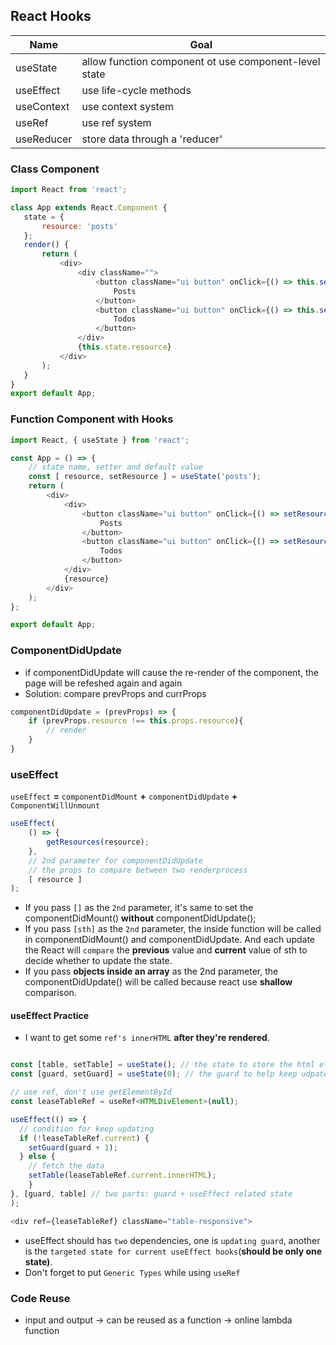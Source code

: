 ## React Hooks
 | Name       | Goal                                                  |
 | ---------- | ----------------------------------------------------- |
 | useState   | allow function component ot use component-level state |
 | useEffect  | use life-cycle methods                                |
 | useContext | use context system                                    |
 | useRef     | use ref system                                        |
 | useReducer | store data through a 'reducer'                        |
 
 ### Class Component
 ```javascript
 import React from 'react';

class App extends React.Component {
	state = {
		resource: 'posts'
	};
	render() {
		return (
			<div>
				<div className="">
					<button className="ui button" onClick={() => this.setState({ resource: 'posts' })}>
						Posts
					</button>
					<button className="ui button" onClick={() => this.setState({ resource: 'todos' })}>
						Todos
					</button>
				</div>
				{this.state.resource}
			</div>
		);
	}
}
export default App;
 ```

### Function Component with Hooks
```javascript
import React, { useState } from 'react';

const App = () => {
	// state name, setter and default value
	const [ resource, setResource ] = useState('posts');
	return (
		<div>
			<div>
				<button className="ui button" onClick={() => setResource('posts')}>
					Posts
				</button>
				<button className="ui button" onClick={() => setResource('todos')}>
					Todos
				</button>
			</div>
			{resource}
		</div>
	);
};

export default App;
```

### ComponentDidUpdate
- if componentDidUpdate will cause the re-render of the component, the page will be refeshed again and again
- Solution: compare prevProps and currProps
```javascript
componentDidUpdate = (prevProps) => {
	if (prevProps.resource !== this.props.resource){
		// render
	}
}
```
### useEffect
`useEffect` **=** `componentDidMount` **+** `componentDidUpdate` **+** `ComponentWillUnmount`

```javascript
useEffect(
	() => {
		getResources(resource);
	},
	// 2nd parameter for componentDidUpdate
	// the props to compare between two renderprocess
	[ resource ]
);
```
- If you pass `[]` as the `2nd` parameter, it's same to set the componentDidMount() **without** componentDidUpdate();
- If you pass `[sth]` as the `2nd` parameter, the inside function will be called in componentDidMount() and componentDidUpdate. And each update the React will `compare` the **previous** value and **current** value of sth to decide whether to update the state.
- If you pass **objects inside an array** as the 2nd parameter, the componentDidUpdate() will be called because react use **shallow** comparison.

#### useEffect Practice
- I want to get some `ref's innerHTML` **after they're rendered**.
```javascript

const [table, setTable] = useState(); // the state to store the html element
const [guard, setGuard] = useState(0); // the guard to help keep udpate untill values

// use ref, don't use getElementById
const leaseTableRef = useRef<HTMLDivElement>(null);

useEffect(() => {
  // condition for keep updating
  if (!leaseTableRef.current) {
    setGuard(guard + 1);
  } else {
    // fetch the data
    setTable(leaseTableRef.current.innerHTML);
	}
}, [guard, table] // two parts: guard + useEffect related state
);

<div ref={leaseTableRef} className="table-responsive">
```
- useEffect should has `two` dependencies, one is `updating guard`, another is the `targeted state for current useEffect hooks`(**should be only one state)**.
- Don't forget to put `Generic Types` while using `useRef`


### Code Reuse
- input and output -> can be reused as a function -> online lambda function
